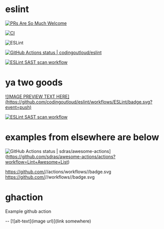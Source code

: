 # eslint

[![PRs Are So Much Welcome](https://img.shields.io/badge/PRs-welcome-green.svg)](https://github.com/codingoutloud/eslint/blob/main/CONTRIBUTING.md)

[![CI][ci-image]][ci-url]

[ci-image]: https://github.com/codingoutloud/eslint/workflows/ESLint/badge.svg?event=push
[ci-url]: https://github.com/codingoutloud/eslint/security/code-scanning

![ESLint](https://img.shields.io/badge/ESLint-4B3263?style=for-the-badge&logo=eslint&logoColor=white)

[![GitHub Actions status | codingoutloud/eslint](https://github.com/codingoutloud/eslint/workflows/ESLint/badge.svg?event=push)](https://github.com/codingoutloud/eslint/actions?workflow=ESLint)

[![ESLint SAST scan workflow](https://github.com/codingoutloud/eslint/actions/workflows/eslint.yml/badge.svg?event=push)](https://github.com/codingoutloud/eslint/security/code-scanning)

# ya two goods

[![IMAGE PREVIEW TEXT HERE]
(https://github.com/codingoutloud/eslint/workflows/ESLint/badge.svg?event=push)](https://github.com/codingoutloud/eslint/actions?workflow=ESLint)

[![ESLint SAST scan workflow](https://github.com/codingoutloud/eslint/actions/workflows/eslint.yml/badge.svg?event=push)](https://github.com/codingoutloud/eslint/security/code-scanning)

# examples from elsewhere are below

![GitHub Actions status | sdras/awesome-actions](https://github.com/sdras/awesome-actions/workflows/Lint%20Awesome%20List/badge.svg)](https://github.com/sdras/awesome-actions/actions?workflow=Lint+Awesome+List)

https://github.com/<org>/<repo>/actions/workflows/<filename>/badge.svg
https://github.com/<org>/<repo>/workflows/<workflow-name>/badge.svg

# ghaction
Example github action

-- [![alt-text](image url)](link somewhere)
